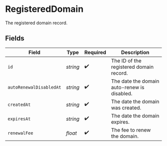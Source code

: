# RegisteredDomain

The registered domain record.


## Fields

| Field                                       | Type                                        | Required                                    | Description                                 |
| ------------------------------------------- | ------------------------------------------- | ------------------------------------------- | ------------------------------------------- |
| `id`                                        | *string*                                    | :heavy_check_mark:                          | The ID of the registered domain record.     |
| `autoRenewalDisabledAt`                     | *string*                                    | :heavy_check_mark:                          | The date the domain auto-renew is disabled. |
| `createdAt`                                 | *string*                                    | :heavy_check_mark:                          | The date the domain was created.            |
| `expiresAt`                                 | *string*                                    | :heavy_check_mark:                          | The date the domain expires.                |
| `renewalFee`                                | *float*                                     | :heavy_check_mark:                          | The fee to renew the domain.                |